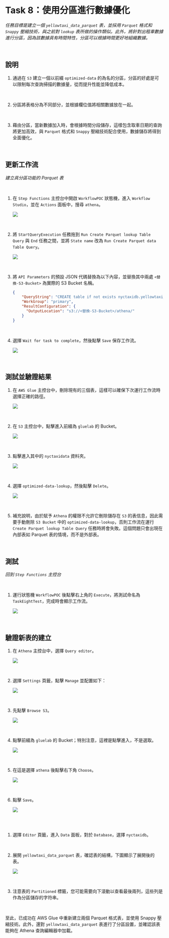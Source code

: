 # Task 8：使用分區進行數據優化

_任務目標是建立一個 `yellowtaxi_data_parquet` 表，並採用 `Parquet` 格式和 `Snappy` 壓縮技術，與之前對 `lookup` 表所做的操作類似。此外，將針對出租車數據進行分區，因為該數據具有時間特性，分區可以根據時間更好地組織數據。_

<br>

## 說明

1. 通過在 `S3` 建立一個以前綴 `optimized-data` 的為名的分區，分區的好處是可以限制每次查詢掃描的數據量，從而提升性能並降低成本。

<br>

2. 分區將表格分為不同部分，並根據欄位值將相關數據放在一起。

<br>

3. 藉由分區，當新數據加入時，會根據時間分段儲存，這樣包含取車日期的查詢將更加高效，與 `Parquet` 格式和 `Snappy` 壓縮技術配合使用，數據儲存將得到全面優化。

<br>

## 更新工作流

_建立具分區功能的 Parquet 表_

<br>

1. 在 `Step Functions` 主控台中開啟 `WorkflowPOC` 狀態機，進入 `Workflow Studio`，並在 `Actions` 面板中，搜尋 `athena`。

    ![](images/img_114.png)

<br>

2. 將 `StartQueryExecution` 任務拖到 `Run Create Parquet lookup Table Query` 與 `End` 任務之間，並將 `State name` 改為 `Run Create Parquet data Table Query`。

    ![](images/img_115.png)

<br>

3. 將 `API Parameters` 的預設 JSON 代碼替換為以下內容，並替換其中兩處 `<替換-S3-Bucket>` 為實際的 S3 Bucket 名稱。

    ```json
    {
        "QueryString": "CREATE table if not exists nyctaxidb.yellowtaxi_data_parquet WITH (format='PARQUET',parquet_compression='SNAPPY',partitioned_by=array['pickup_year','pickup_month'],external_location = 's3://<替換-S3-Bucket>/nyctaxidata/optimized-data/') AS SELECT vendorid,tpep_pickup_datetime,tpep_dropoff_datetime,passenger_count,trip_distance,ratecodeid,store_and_fwd_flag,pulocationid,dolocationid,fare_amount,extra,mta_tax,tip_amount,tolls_amount,improvement_surcharge,total_amount,congestion_surcharge,payment_type,substr(\"tpep_pickup_datetime\",1,4) pickup_year, substr(\"tpep_pickup_datetime\",6,2) AS pickup_month FROM nyctaxidb.yellowtaxi_data_csv where substr(\"tpep_pickup_datetime\",1,4) = '2020' and substr(\"tpep_pickup_datetime\",6,2) = '01'",
        "WorkGroup": "primary",
        "ResultConfiguration": {
          "OutputLocation": "s3://<替換-S3-Bucket>/athena/"
        }
    }
    ```

<br>

4. 選擇 `Wait for task to complete`，然後點擊 `Save` 保存工作流。

    ![](images/img_116.png)

<br>

## 測試並驗證結果

1. 在 `AWS Glue` 主控台中，刪除現有的三個表，這樣可以確保下次運行工作流時選擇正確的路徑。

    ![](images/img_117.png)

<br>

2. 在 `S3` 主控台中，點擊進入前綴為 `gluelab` 的 Bucket。

    ![](images/img_118.png)

<br>

3. 點擊進入其中的 `nyctaxidata` 資料夾。

    ![](images/img_119.png)

<br>

4. 選擇 `optimized-data-lookup`，然後點擊 `Delete`。

    ![](images/img_120.png)

<br>

5. 補充說明，由於賦予 `Athena` 的權限不允許它刪除儲存在 `S3` 的表信息，因此需要手動刪除 `S3 Bucket` 中的 `optimized-data-lookup`，否則工作流在運行 `Create Parquet lookup Table Query` 任務時將會失敗。這個問題只會出現在內部表如 Parquet 表的情境，而不是外部表。

<br>

## 測試

_回到 `Step Functions` 主控台_

<br>

1. 運行狀態機 `WorkflowPOC` 後點擊右上角的 `Execute`，將測試命名為 `TaskEightTest`，完成時會顯示工作流。

    ![](images/img_121.png)

<br>

## 驗證新表的建立

1. 在 `Athena` 主控台中，選擇 `Query editor`。

    ![](images/img_122.png)

<br>

2. 選擇 `Settings` 頁籤，點擊 `Manage` 並配置如下：

    ![](images/img_123.png)

<br>

3. 先點擊 `Browse S3`。

    ![](images/img_124.png)

<br>

4. 點擊前綴為 `gluelab` 的 Bucket；特別注意，這裡是點擊進入，不是選取。

    ![](images/img_125.png)

<br>

5. 在這是選擇 `athena` 後點擊右下角 `Choose`。

    ![](images/img_126.png)

<br>

6. 點擊 `Save`。

    ![](images/img_127.png)

<br>

##

1. 選擇 `Editor` 頁籤，進入 `Data` 面板，對於 `Database`，選擇 `nyctaxidb`。

<br>

2. 展開 `yellowtaxi_data_parquet` 表，確認表的結構，下圖顯示了展開後的表。

    ![](images/task8_parquet_table_schema.png)

<br>

3. 注意表的 `Partitioned` 標籤，您可能需要向下滾動以查看最後兩列，這些列是作為分區儲存的字符串。


<br>

至此，已成功在 AWS Glue 中重新建立兩個 Parquet 格式表，並使用 Snappy 壓縮技術。此外，還對 `yellowtaxi_data_parquet` 表進行了分區設置，並確認該表能夠在 Athena 查詢編輯器中加載。